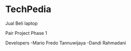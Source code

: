 # TechPedia
Jual Beli laptop

Pair Project Phase 1

Developers
-Mario Fredo Tannuwijaya
-Dandi Rahmadani
